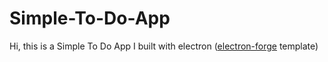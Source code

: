 # Simple-To-Do-App

Hi, this is a Simple To Do App I built with electron ([electron-forge][1] template)


   [1]: https://github.com/electron-userland/electron-forge
